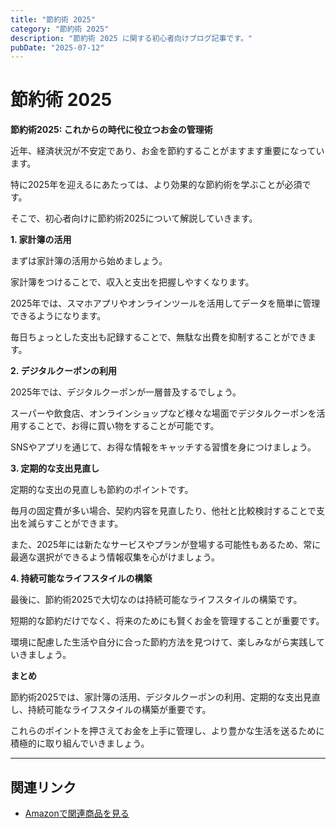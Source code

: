 ```yaml
---
title: "節約術 2025"
category: "節約術 2025"
description: "節約術 2025 に関する初心者向けブログ記事です。"
pubDate: "2025-07-12"
---
```


# 節約術 2025

**節約術2025: これからの時代に役立つお金の管理術**

近年、経済状況が不安定であり、お金を節約することがますます重要になっています。

特に2025年を迎えるにあたっては、より効果的な節約術を学ぶことが必須です。

そこで、初心者向けに節約術2025について解説していきます。



**1. 家計簿の活用**

まずは家計簿の活用から始めましょう。

家計簿をつけることで、収入と支出を把握しやすくなります。

2025年では、スマホアプリやオンラインツールを活用してデータを簡単に管理できるようになります。

毎日ちょっとした支出も記録することで、無駄な出費を抑制することができます。



**2. デジタルクーポンの利用**

2025年では、デジタルクーポンが一層普及するでしょう。

スーパーや飲食店、オンラインショップなど様々な場面でデジタルクーポンを活用することで、お得に買い物をすることが可能です。

SNSやアプリを通じて、お得な情報をキャッチする習慣を身につけましょう。



**3. 定期的な支出見直し**

定期的な支出の見直しも節約のポイントです。

毎月の固定費が多い場合、契約内容を見直したり、他社と比較検討することで支出を減らすことができます。

また、2025年には新たなサービスやプランが登場する可能性もあるため、常に最適な選択ができるよう情報収集を心がけましょう。



**4. 持続可能なライフスタイルの構築**

最後に、節約術2025で大切なのは持続可能なライフスタイルの構築です。

短期的な節約だけでなく、将来のためにも賢くお金を管理することが重要です。

環境に配慮した生活や自分に合った節約方法を見つけて、楽しみながら実践していきましょう。



**まとめ**

節約術2025では、家計簿の活用、デジタルクーポンの利用、定期的な支出見直し、持続可能なライフスタイルの構築が重要です。

これらのポイントを押さえてお金を上手に管理し、より豊かな生活を送るために積極的に取り組んでいきましょう。



---

## 関連リンク

- [Amazonで関連商品を見る](https://www.amazon.co.jp/s?k=%E7%AF%80%E7%B4%84%E8%A1%93+2025&tag=autowritehubai-22)

